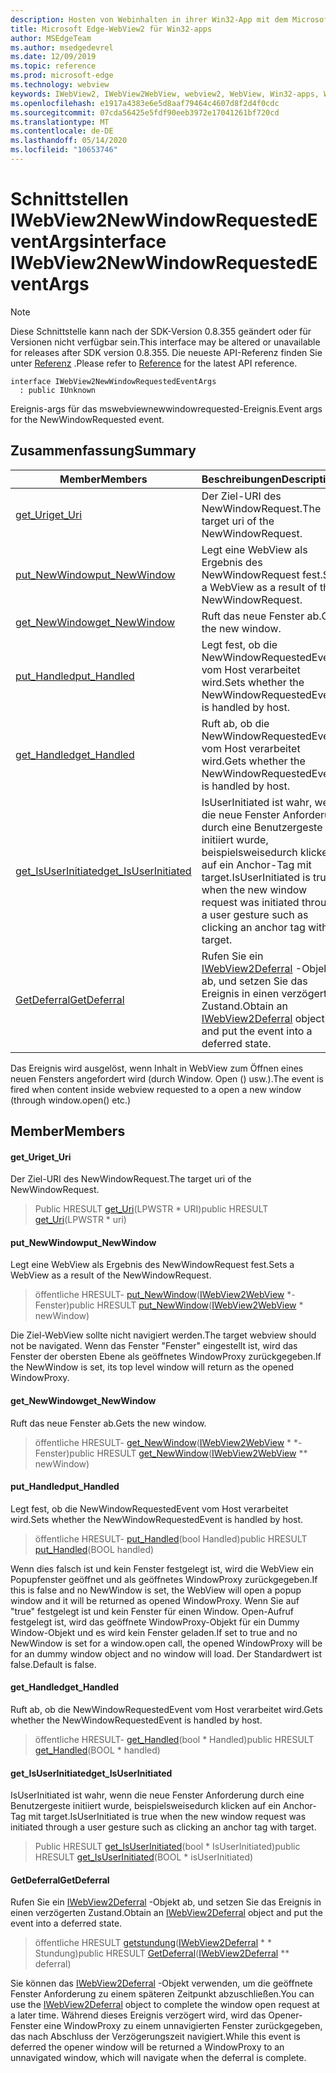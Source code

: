 ```yaml
---
description: Hosten von Webinhalten in ihrer Win32-App mit dem Microsoft Edge WebView2-Steuerelement
title: Microsoft Edge-WebView2 für Win32-apps
author: MSEdgeTeam
ms.author: msedgedevrel
ms.date: 12/09/2019
ms.topic: reference
ms.prod: microsoft-edge
ms.technology: webview
keywords: IWebView2, IWebView2WebView, webview2, WebView, Win32-apps, Win32, Edge
ms.openlocfilehash: e1917a4383e6e5d8aaf79464c4607d8f2d4f0cdc
ms.sourcegitcommit: 07cda56425e5fdf90eeb3972e17041261bf720cd
ms.translationtype: MT
ms.contentlocale: de-DE
ms.lasthandoff: 05/14/2020
ms.locfileid: "10653746"
---
```

# <span data-ttu-id="cd9a9-104">Schnittstellen IWebView2NewWindowRequestedEventArgs</span><span class="sxs-lookup"><span data-stu-id="cd9a9-104">interface IWebView2NewWindowRequestedEventArgs</span></span> 

> [!NOTE]
> <span data-ttu-id="cd9a9-105">Diese Schnittstelle kann nach der SDK-Version 0.8.355 geändert oder für Versionen nicht verfügbar sein.</span><span class="sxs-lookup"><span data-stu-id="cd9a9-105">This interface may be altered or unavailable for releases after SDK version 0.8.355.</span></span> <span data-ttu-id="cd9a9-106">Die neueste API-Referenz finden Sie unter [Referenz](../../../webview2-api-reference.md) .</span><span class="sxs-lookup"><span data-stu-id="cd9a9-106">Please refer to [Reference](../../../webview2-api-reference.md) for the latest API reference.</span></span>

```
interface IWebView2NewWindowRequestedEventArgs
  : public IUnknown
```

<span data-ttu-id="cd9a9-107">Ereignis-args für das mswebviewnewwindowrequested-Ereignis.</span><span class="sxs-lookup"><span data-stu-id="cd9a9-107">Event args for the NewWindowRequested event.</span></span>

## <span data-ttu-id="cd9a9-108">Zusammenfassung</span><span class="sxs-lookup"><span data-stu-id="cd9a9-108">Summary</span></span>

 <span data-ttu-id="cd9a9-109">Member</span><span class="sxs-lookup"><span data-stu-id="cd9a9-109">Members</span></span>                        | <span data-ttu-id="cd9a9-110">Beschreibungen</span><span class="sxs-lookup"><span data-stu-id="cd9a9-110">Descriptions</span></span>
--------------------------------|---------------------------------------------
[<span data-ttu-id="cd9a9-111">get_Uri</span><span class="sxs-lookup"><span data-stu-id="cd9a9-111">get_Uri</span></span>](#get_uri) | <span data-ttu-id="cd9a9-112">Der Ziel-URI des NewWindowRequest.</span><span class="sxs-lookup"><span data-stu-id="cd9a9-112">The target uri of the NewWindowRequest.</span></span>
[<span data-ttu-id="cd9a9-113">put_NewWindow</span><span class="sxs-lookup"><span data-stu-id="cd9a9-113">put_NewWindow</span></span>](#put_newwindow) | <span data-ttu-id="cd9a9-114">Legt eine WebView als Ergebnis des NewWindowRequest fest.</span><span class="sxs-lookup"><span data-stu-id="cd9a9-114">Sets a WebView as a result of the NewWindowRequest.</span></span>
[<span data-ttu-id="cd9a9-115">get_NewWindow</span><span class="sxs-lookup"><span data-stu-id="cd9a9-115">get_NewWindow</span></span>](#get_newwindow) | <span data-ttu-id="cd9a9-116">Ruft das neue Fenster ab.</span><span class="sxs-lookup"><span data-stu-id="cd9a9-116">Gets the new window.</span></span>
[<span data-ttu-id="cd9a9-117">put_Handled</span><span class="sxs-lookup"><span data-stu-id="cd9a9-117">put_Handled</span></span>](#put_handled) | <span data-ttu-id="cd9a9-118">Legt fest, ob die NewWindowRequestedEvent vom Host verarbeitet wird.</span><span class="sxs-lookup"><span data-stu-id="cd9a9-118">Sets whether the NewWindowRequestedEvent is handled by host.</span></span>
[<span data-ttu-id="cd9a9-119">get_Handled</span><span class="sxs-lookup"><span data-stu-id="cd9a9-119">get_Handled</span></span>](#get_handled) | <span data-ttu-id="cd9a9-120">Ruft ab, ob die NewWindowRequestedEvent vom Host verarbeitet wird.</span><span class="sxs-lookup"><span data-stu-id="cd9a9-120">Gets whether the NewWindowRequestedEvent is handled by host.</span></span>
[<span data-ttu-id="cd9a9-121">get_IsUserInitiated</span><span class="sxs-lookup"><span data-stu-id="cd9a9-121">get_IsUserInitiated</span></span>](#get_isuserinitiated) | <span data-ttu-id="cd9a9-122">IsUserInitiated ist wahr, wenn die neue Fenster Anforderung durch eine Benutzergeste initiiert wurde, beispielsweisedurch klicken auf ein Anchor-Tag mit target.</span><span class="sxs-lookup"><span data-stu-id="cd9a9-122">IsUserInitiated is true when the new window request was initiated through a user gesture such as clicking an anchor tag with target.</span></span>
[<span data-ttu-id="cd9a9-123">GetDeferral</span><span class="sxs-lookup"><span data-stu-id="cd9a9-123">GetDeferral</span></span>](#getdeferral) | <span data-ttu-id="cd9a9-124">Rufen Sie ein [IWebView2Deferral](IWebView2Deferral.md) -Objekt ab, und setzen Sie das Ereignis in einen verzögerten Zustand.</span><span class="sxs-lookup"><span data-stu-id="cd9a9-124">Obtain an [IWebView2Deferral](IWebView2Deferral.md) object and put the event into a deferred state.</span></span>

<span data-ttu-id="cd9a9-125">Das Ereignis wird ausgelöst, wenn Inhalt in WebView zum Öffnen eines neuen Fensters angefordert wird (durch Window. Open () usw.).</span><span class="sxs-lookup"><span data-stu-id="cd9a9-125">The event is fired when content inside webview requested to a open a new window (through window.open() etc.)</span></span>

## <span data-ttu-id="cd9a9-126">Member</span><span class="sxs-lookup"><span data-stu-id="cd9a9-126">Members</span></span>

#### <span data-ttu-id="cd9a9-127">get_Uri</span><span class="sxs-lookup"><span data-stu-id="cd9a9-127">get_Uri</span></span> 

<span data-ttu-id="cd9a9-128">Der Ziel-URI des NewWindowRequest.</span><span class="sxs-lookup"><span data-stu-id="cd9a9-128">The target uri of the NewWindowRequest.</span></span>

> <span data-ttu-id="cd9a9-129">Public HRESULT [get_Uri](#get_uri)(LPWSTR \* URI)</span><span class="sxs-lookup"><span data-stu-id="cd9a9-129">public HRESULT [get_Uri](#get_uri)(LPWSTR \* uri)</span></span>

#### <span data-ttu-id="cd9a9-130">put_NewWindow</span><span class="sxs-lookup"><span data-stu-id="cd9a9-130">put_NewWindow</span></span> 

<span data-ttu-id="cd9a9-131">Legt eine WebView als Ergebnis des NewWindowRequest fest.</span><span class="sxs-lookup"><span data-stu-id="cd9a9-131">Sets a WebView as a result of the NewWindowRequest.</span></span>

> <span data-ttu-id="cd9a9-132">öffentliche HRESULT- [put_NewWindow](#put_newwindow)([IWebView2WebView](IWebView2WebView.md) \*-Fenster)</span><span class="sxs-lookup"><span data-stu-id="cd9a9-132">public HRESULT [put_NewWindow](#put_newwindow)([IWebView2WebView](IWebView2WebView.md) \* newWindow)</span></span>

<span data-ttu-id="cd9a9-133">Die Ziel-WebView sollte nicht navigiert werden.</span><span class="sxs-lookup"><span data-stu-id="cd9a9-133">The target webview should not be navigated.</span></span> <span data-ttu-id="cd9a9-134">Wenn das Fenster "Fenster" eingestellt ist, wird das Fenster der obersten Ebene als geöffnetes WindowProxy zurückgegeben.</span><span class="sxs-lookup"><span data-stu-id="cd9a9-134">If the NewWindow is set, its top level window will return as the opened WindowProxy.</span></span>

#### <span data-ttu-id="cd9a9-135">get_NewWindow</span><span class="sxs-lookup"><span data-stu-id="cd9a9-135">get_NewWindow</span></span> 

<span data-ttu-id="cd9a9-136">Ruft das neue Fenster ab.</span><span class="sxs-lookup"><span data-stu-id="cd9a9-136">Gets the new window.</span></span>

> <span data-ttu-id="cd9a9-137">öffentliche HRESULT- [get_NewWindow](#get_newwindow)([IWebView2WebView](IWebView2WebView.md) \* \*-Fenster)</span><span class="sxs-lookup"><span data-stu-id="cd9a9-137">public HRESULT [get_NewWindow](#get_newwindow)([IWebView2WebView](IWebView2WebView.md) \*\* newWindow)</span></span>

#### <span data-ttu-id="cd9a9-138">put_Handled</span><span class="sxs-lookup"><span data-stu-id="cd9a9-138">put_Handled</span></span> 

<span data-ttu-id="cd9a9-139">Legt fest, ob die NewWindowRequestedEvent vom Host verarbeitet wird.</span><span class="sxs-lookup"><span data-stu-id="cd9a9-139">Sets whether the NewWindowRequestedEvent is handled by host.</span></span>

> <span data-ttu-id="cd9a9-140">öffentliche HRESULT- [put_Handled](#put_handled)(bool Handled)</span><span class="sxs-lookup"><span data-stu-id="cd9a9-140">public HRESULT [put_Handled](#put_handled)(BOOL handled)</span></span>

<span data-ttu-id="cd9a9-141">Wenn dies falsch ist und kein Fenster festgelegt ist, wird die WebView ein Popupfenster geöffnet und als geöffnetes WindowProxy zurückgegeben.</span><span class="sxs-lookup"><span data-stu-id="cd9a9-141">If this is false and no NewWindow is set, the WebView will open a popup window and it will be returned as opened WindowProxy.</span></span> <span data-ttu-id="cd9a9-142">Wenn Sie auf "true" festgelegt ist und kein Fenster für einen Window. Open-Aufruf festgelegt ist, wird das geöffnete WindowProxy-Objekt für ein Dummy Window-Objekt und es wird kein Fenster geladen.</span><span class="sxs-lookup"><span data-stu-id="cd9a9-142">If set to true and no NewWindow is set for a window.open call, the opened WindowProxy will be for an dummy window object and no window will load.</span></span> <span data-ttu-id="cd9a9-143">Der Standardwert ist false.</span><span class="sxs-lookup"><span data-stu-id="cd9a9-143">Default is false.</span></span>

#### <span data-ttu-id="cd9a9-144">get_Handled</span><span class="sxs-lookup"><span data-stu-id="cd9a9-144">get_Handled</span></span> 

<span data-ttu-id="cd9a9-145">Ruft ab, ob die NewWindowRequestedEvent vom Host verarbeitet wird.</span><span class="sxs-lookup"><span data-stu-id="cd9a9-145">Gets whether the NewWindowRequestedEvent is handled by host.</span></span>

> <span data-ttu-id="cd9a9-146">öffentliche HRESULT- [get_Handled](#get_handled)(bool \* Handled)</span><span class="sxs-lookup"><span data-stu-id="cd9a9-146">public HRESULT [get_Handled](#get_handled)(BOOL \* handled)</span></span>

#### <span data-ttu-id="cd9a9-147">get_IsUserInitiated</span><span class="sxs-lookup"><span data-stu-id="cd9a9-147">get_IsUserInitiated</span></span> 

<span data-ttu-id="cd9a9-148">IsUserInitiated ist wahr, wenn die neue Fenster Anforderung durch eine Benutzergeste initiiert wurde, beispielsweisedurch klicken auf ein Anchor-Tag mit target.</span><span class="sxs-lookup"><span data-stu-id="cd9a9-148">IsUserInitiated is true when the new window request was initiated through a user gesture such as clicking an anchor tag with target.</span></span>

> <span data-ttu-id="cd9a9-149">Public HRESULT [get_IsUserInitiated](#get_isuserinitiated)(bool \* IsUserInitiated)</span><span class="sxs-lookup"><span data-stu-id="cd9a9-149">public HRESULT [get_IsUserInitiated](#get_isuserinitiated)(BOOL \* isUserInitiated)</span></span>

#### <span data-ttu-id="cd9a9-150">GetDeferral</span><span class="sxs-lookup"><span data-stu-id="cd9a9-150">GetDeferral</span></span> 

<span data-ttu-id="cd9a9-151">Rufen Sie ein [IWebView2Deferral](IWebView2Deferral.md) -Objekt ab, und setzen Sie das Ereignis in einen verzögerten Zustand.</span><span class="sxs-lookup"><span data-stu-id="cd9a9-151">Obtain an [IWebView2Deferral](IWebView2Deferral.md) object and put the event into a deferred state.</span></span>

> <span data-ttu-id="cd9a9-152">öffentliche HRESULT [getstundung](#getdeferral)([IWebView2Deferral](IWebView2Deferral.md) \* \* Stundung)</span><span class="sxs-lookup"><span data-stu-id="cd9a9-152">public HRESULT [GetDeferral](#getdeferral)([IWebView2Deferral](IWebView2Deferral.md) \*\* deferral)</span></span>

<span data-ttu-id="cd9a9-153">Sie können das [IWebView2Deferral](IWebView2Deferral.md) -Objekt verwenden, um die geöffnete Fenster Anforderung zu einem späteren Zeitpunkt abzuschließen.</span><span class="sxs-lookup"><span data-stu-id="cd9a9-153">You can use the [IWebView2Deferral](IWebView2Deferral.md) object to complete the window open request at a later time.</span></span> <span data-ttu-id="cd9a9-154">Während dieses Ereignis verzögert wird, wird das Opener-Fenster eine WindowProxy zu einem unnavigierten Fenster zurückgegeben, das nach Abschluss der Verzögerungszeit navigiert.</span><span class="sxs-lookup"><span data-stu-id="cd9a9-154">While this event is deferred the opener window will be returned a WindowProxy to an unnavigated window, which will navigate when the deferral is complete.</span></span>

